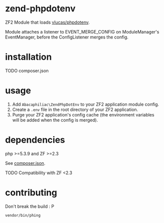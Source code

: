 # zend-phpdotenv
ZF2 Module that loads [vlucas/phpdotenv](https://github.com/vlucas/phpdotenv).

Module attaches a listener to EVENT_MERGE_CONFIG on ModuleManager's EventManager, before the ConfigListener merges the config.

# installation
TODO composer.json

# usage
1. Add `Abacaphiliac\ZendPhpDotEnv` to your ZF2 application module config.
1. Create a `.env` file in the root directory of your ZF2 application.
1. Purge your ZF2 application's config cache (the environment variables will be added when the config is merged).

# dependencies
php >=5.3.9 and ZF >=2.3

See [composer.json](composer.json).

TODO Compatibility with ZF <2.3

# contributing
Don't break the build : P
```
vendor/bin/phing
```
